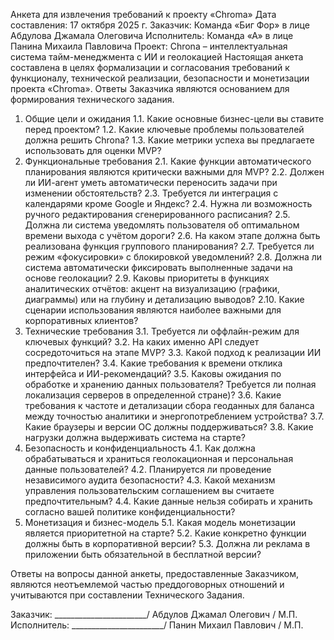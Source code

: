 Анкета для извлечения требований к проекту «Chroma»
Дата составления: 17 октября 2025 г.
Заказчик: Команда «Биг Фор» в лице Абдулова Джамала Олеговича
Исполнитель: Команда «А» в лице Панина Михаила Павловича
Проект: Chrona – интеллектуальная система тайм-менеджмента с ИИ и геолокацией
Настоящая анкета составлена в целях формализации и согласования требований к функционалу, технической реализации, безопасности и монетизации проекта «Chroma». Ответы Заказчика являются основанием для формирования технического задания.

1. Общие цели и ожидания
1.1. Какие основные бизнес-цели вы ставите перед проектом?
1.2. Какие ключевые проблемы пользователей должна решить Chrona?
1.3. Какие метрики успеха вы предлагаете использовать для оценки MVP?
2. Функциональные требования
2.1. Какие функции автоматического планирования являются критически важными для MVP?
2.2. Должен ли ИИ-агент уметь автоматически переносить задачи при изменении обстоятельств?
2.3. Требуется ли интеграция с календарями кроме Google и Яндекс?
2.4. Нужна ли возможность ручного редактирования сгенерированного расписания?
2.5. Должна ли система уведомлять пользователя об оптимальном времени выхода с учётом дороги?
2.6. На каком этапе должна быть реализована функция группового планирования?
2.7. Требуется ли режим «фокусировки» с блокировкой уведомлений?
2.8. Должна ли система автоматически фиксировать выполненные задачи на основе геолокации?
2.9. Каковы приоритеты в функциях аналитических отчётов: акцент на визуализацию (графики, диаграммы) или на глубину и детализацию выводов?
2.10. Какие сценарии использования являются наиболее важными для корпоративных клиентов?
3. Технические требования
3.1. Требуется ли оффлайн-режим для ключевых функций?
3.2. На каких именно API следует сосредоточиться на этапе MVP?
3.3. Какой подход к реализации ИИ предпочтителен?
3.4. Какие требования к времени отклика интерфейса и ИИ-рекомендаций?
3.5. Каковы ожидания по обработке и хранению данных пользователя? Требуется ли полная локализация серверов в определенной стране)?
3.6. Какие требования к частоте и детализации сбора геоданных для баланса между точностью аналитики и энергопотреблением устройства?
3.7. Какие браузеры и версии ОС должны поддерживаться?
3.8. Какие нагрузки должна выдерживать система на старте?
4. Безопасность и конфиденциальность
4.1. Как должна обрабатываться и храниться геолокационная и персональная данные пользователей?
4.2. Планируется ли проведение независимого аудита безопасности?
4.3. Какой механизм управления пользовательским соглашением вы считаете предпочтительным?
4.4. Какие данные нельзя собирать и хранить согласно вашей политике конфиденциальности?
5. Монетизация и бизнес-модель
5.1. Какая модель монетизации является приоритетной на старте?
5.2. Какие конкретно функции должны быть в корпоративной версии?
5.3. Должна ли реклама в приложении быть обязательной в бесплатной версии?

Ответы на вопросы данной анкеты, предоставленные Заказчиком, являются неотъемлемой частью преддоговорных отношений и учитываются при составлении Технического Задания.











Заказчик:
_______________________/ Абдулов Джамал Олегович /
М.П.
Исполнитель:
_______________________/ Панин Михаил Павлович /
М.П.

